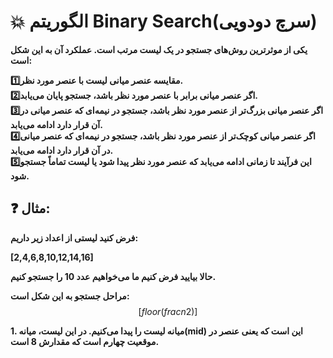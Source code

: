 # :collision: الگوریتم Binary Search(سرچ دودویی)


**یکی از موثرترین روش‌های جستجو در یک لیست مرتب است. عملکرد آن به این شکل است:**

**:one:مقایسه عنصر میانی لیست با عنصر مورد نظر.**\
**:two:اگر عنصر میانی برابر با عنصر مورد نظر باشد، جستجو پایان می‌یابد.**\
**:three:اگر عنصر میانی بزرگ‌تر از عنصر مورد نظر باشد، جستجو در نیمه‌ای که عنصر میانی در آن قرار دارد ادامه می‌یابد.**\
**:four:اگر عنصر میانی کوچک‌تر از عنصر مورد نظر باشد، جستجو در نیمه‌ای که عنصر میانی در آن قرار دارد ادامه می‌یابد.**\
**:five:این فرآیند تا زمانی ادامه می‌یابد که عنصر مورد نظر پیدا شود یا لیست تماماً جستجو شود.**

## :question: مثال:

**فرض کنید لیستی از اعداد زیر داریم:**

**[2,4,6,8,10,12,14,16]**

**حالا بیایید فرض کنیم ما می‌خواهیم عدد 10 را جستجو کنیم.**

**مراحل جستجو به این شکل است:**
$$[floor(frac{n}{2})]$$

**1. میانه لیست را پیدا می‌کنیم. در این لیست، میانه(mid) این است که
  یعنی عنصر در موقعیت چهارم است که مقدارش 8 است.**
